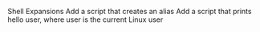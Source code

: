 Shell Expansions
Add a script that creates an alias
Add a script that prints hello user, where user is the current Linux user
